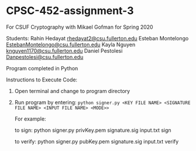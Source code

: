 # CPSC-452-assignment-3

For CSUF Cryptography with Mikael Gofman for Spring 2020

Students: Rahin Hedayat rhedayat2@csu.fullerton.edu Esteban Montelongo EstebanMontelongo@csu.fullerton.edu Kayla Nguyen knguyen1170@csu.fullerton.edu Daniel Pestolesi Danpestolesi@csu.fullerton.edu

Program completed in Python

Instructions to Execute Code:

  1. Open terminal and change to program directory
  
  2. Run program by entering:
      ```python signer.py <KEY FILE NAME> <SIGNATURE FILE NAME> <INPUT FILE NAME> <MODE>>```
     
     For example:
     
     to sign:
        python signer.py privKey.pem signature.sig input.txt sign
     
     to verify:
        python signer.py pubKey.pem signature.sig input.txt verify
